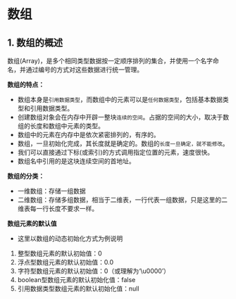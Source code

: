 # 数组

## 1. 数组的概述

数组(Array)，是多个相同类型数据按一定顺序排列的集合，并使用一个名字命名，并通过编号的方式对这些数据进行统一管理。

**数组的特点：**

- 数组本身是`引用数据类型`，而数组中的元素可以是`任何数据类型`，包括基本数据类型和引用数据类型。
- 创建数组对象会在内存中开辟一整块`连续的空间`。占据的空间的大小，取决于数组的长度和数组中元素的类型。
- 数组中的元素在内存中是依次紧密排列的，有序的。
- 数组，一旦初始化完成，其长度就是确定的。数组的`长度一旦确定，就不能修改`。
- 我们可以直接通过下标(或索引)的方式调用指定位置的元素，速度很快。
- 数组名中引用的是这块连续空间的首地址。

**数组的分类：**

- 一维数组：存储一组数据
- 二维数组：存储多组数据，相当于二维表，一行代表一组数据，只是这里的二维表每一行长度不要求一样。

**数组元素的默认值**

+ 这里以数组的动态初始化方式为例说明

1. 整型数组元素的默认初始值：0
2. 浮点型数组元素的默认初始值：0.0
3. 字符型数组元素的默认初始值：0（或理解为‘\u0000’）
4. boolean型数组元素的默认初始化值：false
5. 引用数据类型数组元素的默认初始化值：null